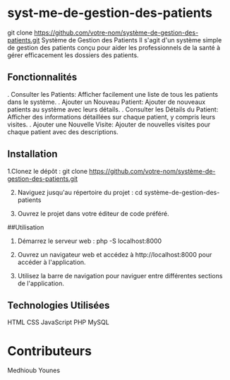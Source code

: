 # syst-me-de-gestion-des-patients

git clone https://github.com/votre-nom/système-de-gestion-des-patients.git
Système de Gestion des Patients
Il s'agit d'un système simple de gestion des patients conçu pour aider les professionnels de la santé à gérer efficacement les dossiers des patients.

## Fonctionnalités
. Consulter les Patients: Afficher facilement une liste de tous les patients dans le système.
. Ajouter un Nouveau Patient: Ajouter de nouveaux patients au système avec leurs détails.
. Consulter les Détails du Patient: Afficher des informations détaillées sur chaque patient, y compris leurs visites.
. Ajouter une Nouvelle Visite: Ajouter de nouvelles visites pour chaque patient avec des descriptions.

## Installation
1.Clonez le dépôt :
git clone https://github.com/votre-nom/système-de-gestion-des-patients.git

2. Naviguez jusqu'au répertoire du projet :
cd système-de-gestion-des-patients

3. Ouvrez le projet dans votre éditeur de code préféré.
   
##Utilisation
1. Démarrez le serveur web :
php -S localhost:8000

2. Ouvrez un navigateur web et accédez à http://localhost:8000 pour accéder à l'application.
3. Utilisez la barre de navigation pour naviguer entre différentes sections de l'application.

## Technologies Utilisées
HTML
CSS
JavaScript
PHP
MySQL

# Contributeurs
Medhioub Younes
